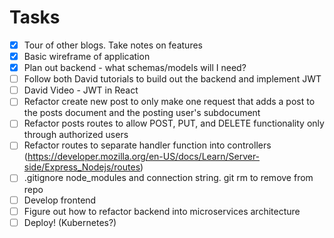 # Tasks

- [x] Tour of other blogs. Take notes on features
- [x] Basic wireframe of application
- [x] Plan out backend - what schemas/models will I need?
- [ ] Follow both David tutorials to build out the backend and implement JWT
- [ ] David Video - JWT in React
- [ ] Refactor create new post to only make one request that adds a post to the posts document and the posting user's subdocument
- [ ] Refactor posts routes to allow POST, PUT, and DELETE functionality only through authorized users
- [ ] Refactor routes to separate handler function into controllers (https://developer.mozilla.org/en-US/docs/Learn/Server-side/Express_Nodejs/routes)
- [ ] .gitignore node_modules and connection string. git rm to remove from repo
- [ ] Develop frontend
- [ ] Figure out how to refactor backend into microservices architecture
- [ ] Deploy! (Kubernetes?)

